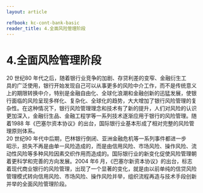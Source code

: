```yaml
---
layout: article

refbook: kc-cont-bank-basic
reader_title: 4.全面风险管理阶段
---
```


# 4.全面风险管理阶段

20 世纪80 年代之后，随着银行业竞争的加剧、存贷利差的变窄、金融衍生工<br />
    具的广泛使用，银行开始发现自己可以从事更多的风险中介工作，而不是传统意义<br />
    上的期限转换中介，特别是金融自由化、全球化浪潮和金融创新的迅猛发展，使银<br />
    行面临的风险呈现多样化、复杂化、全球化的趋势，大大增加了银行风险管理的复<br />
    杂性。在这种情况下，银行风险管理理念和技术有了新的提升，人们对风险的认识<br />
    更加深入，金融衍生品、金融工程学等一系列技术逐渐应用于银行的风险管理。随<br />
    着1988 年《巴塞尔资本协议》的出台，国际银行业基本形成了相对完整的风险管<br />
    理原则体系。<br />
    20 世纪90 年代中后期，巴林银行倒闭、亚洲金融危机等一系列事件都进一步<br />
    昭示，损失不再是由单一风险造成的，而是由信用风险、市场风险、操作风险、流<br />
    动性风险等多种风险因素交织作用而造成的。国际银行业的新变化促使风险管理朝<br />
    着更科学和完善的方向发展。2004 年6 月，《巴塞尔新资本协议》的出台，标志<br />
    着现代商业银行的风险管理，出现了一个显著的变化，就是由以前单纯的信贷风险<br />
    管理模式转向信用风险、市场风险、操作风险并举，组织流程再造与技术手段创新<br />
  并举的全面风险管理阶段。